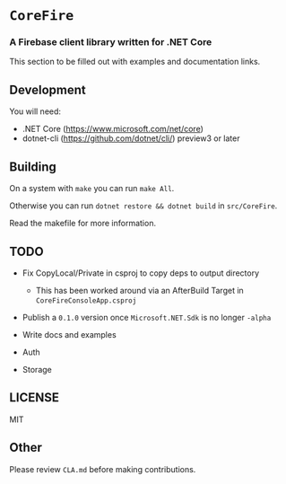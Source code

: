 # `CoreFire`

### A Firebase client library written for .NET Core

This section to be filled out with examples and documentation links.

## Development

You will need:

* .NET Core (https://www.microsoft.com/net/core)
* dotnet-cli (https://github.com/dotnet/cli/) preview3 or later

## Building

On a system with `make` you can run `make All`.

Otherwise you can run `dotnet restore && dotnet build` in `src/CoreFire`.

Read the makefile for more information.

## TODO

* Fix CopyLocal/Private in csproj to copy deps to output directory
  * This has been worked around via an AfterBuild Target in `CoreFireConsoleApp.csproj`

* Publish a `0.1.0` version once `Microsoft.NET.Sdk` is no longer `-alpha`

* Write docs and examples

* Auth

* Storage

## LICENSE

MIT

## Other

Please review `CLA.md` before making contributions.